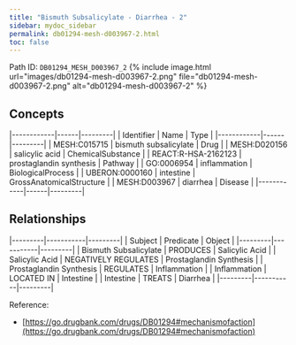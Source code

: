 ```yaml
---
title: "Bismuth Subsalicylate - Diarrhea - 2"
sidebar: mydoc_sidebar
permalink: db01294-mesh-d003967-2.html
toc: false 
---
```



Path ID: `DB01294_MESH_D003967_2`
{% include image.html url="images/db01294-mesh-d003967-2.png" file="db01294-mesh-d003967-2.png" alt="db01294-mesh-d003967-2" %}

## Concepts

|------------|------|---------|
| Identifier | Name | Type    |
|------------|------|---------|
| MESH:C015715 | bismuth subsalicylate | Drug |
| MESH:D020156 | salicylic acid | ChemicalSubstance |
| REACT:R-HSA-2162123 | prostaglandin synthesis | Pathway |
| GO:0006954 | inflammation | BiologicalProcess |
| UBERON:0000160 | intestine | GrossAnatomicalStructure |
| MESH:D003967 | diarrhea | Disease |
|------------|------|---------|

## Relationships

|---------|-----------|---------|
| Subject | Predicate | Object  |
|---------|-----------|---------|
| Bismuth Subsalicylate | PRODUCES | Salicylic Acid |
| Salicylic Acid | NEGATIVELY REGULATES | Prostaglandin Synthesis |
| Prostaglandin Synthesis | REGULATES | Inflammation |
| Inflammation | LOCATED IN | Intestine |
| Intestine | TREATS | Diarrhea |
|---------|-----------|---------|

Reference: 
  - [https://go.drugbank.com/drugs/DB01294#mechanismofaction](https://go.drugbank.com/drugs/DB01294#mechanismofaction)
